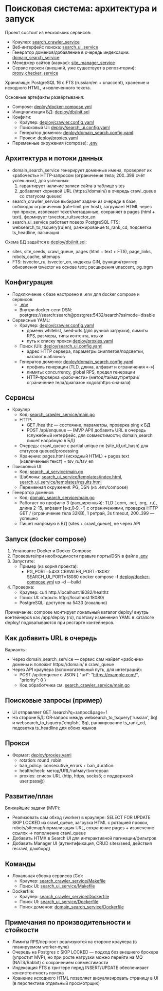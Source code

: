 # Поисковая система: архитектура и запуск

Проект состоит из нескольких сервисов:
- Краулер: [search_crawler_service](search_crawler_service/)
- Веб‑интерфейс поиска: [search_ui_service](search_ui_service/)
- Генератор доменов/добавление в очередь индексации: [domain_search_service](domain_search_service/)
- Менеджер сайтов (каркас): [site_manager_service](site_manager_service/)
- Сервис прокси (внешний, уже существует в репозитории): [proxy_checker_service](proxy_checker_service/)

Хранилище: PostgreSQL 16 с FTS (russian/en + unaccent), хранение и исходного HTML, и извлеченного текста.

Основные артефакты развёртывания:
- Compose: [deploy/docker-compose.yml](deploy/docker-compose.yml)
- Инициализация БД: [deploy/db/init.sql](deploy/db/init.sql)
- Конфиги: 
  - Краулер: [deploy/crawler.config.yaml](deploy/crawler.config.yaml)
  - Поисковый UI: [deploy/search_ui.config.yaml](deploy/search_ui.config.yaml)
  - Генератор доменов: [deploy/domain_search.config.yaml](deploy/domain_search.config.yaml)
  - Прокси: [deploy/proxies.yaml](deploy/proxies.yaml)
- Переменные окружения (compose): [.env](.env)

## Архитектура и потоки данных

- domain_search_service генерирует доменные имена, проверяет их «рабочесть» HTTP‑запросом (ограничение тела; 200..399 счёт успешным), для успешных:
  1) гарантирует наличие записи сайта в таблице sites
  2) добавляет корневой URL (https://domain/) в очередь crawl_queue со статусом queued
- search_crawler_service выбирает задачи из очереди в базе, соблюдая ограничения (rate‑limit per host), загружает HTML через пул прокси, извлекает текст/метаданные, сохраняет в pages (html + text), формирует tsvector_ru/tsvector_en
- search_ui_service работает поверх PostgreSQL FTS: websearch_to_tsquery(ru|en), ранжирование ts_rank_cd, подсветка ts_headline, пагинация

Схема БД задаётся в [deploy/db/init.sql](deploy/db/init.sql):
- sites, site_seeds, crawl_queue, pages (html + text + FTS), page_links, robots_cache, sitemaps
- FTS: tsvector_ru, tsvector_en, индексы GIN, функция/триггер обновления tsvector на основе text; расширения unaccent, pg_trgm

## Конфигурация

- Подключение к базе настроено в .env для docker compose и сервисов:
  - [.env](.env)
  - Внутри docker‑сети DSN: postgres://search:search@postgres:5432/search?sslmode=disable
- Сервисные YAML:
  - Краулер: [deploy/crawler.config.yaml](deploy/crawler.config.yaml)
    - домены whitelist, seed‑urls (для ручной загрузки), лимиты RPS, размеры, типы контента, языки
    - путь к списку прокси [deploy/proxies.yaml](deploy/proxies.yaml)
  - Поиск (UI): [deploy/search_ui.config.yaml](deploy/search_ui.config.yaml)
    - адрес HTTP сервера, параметры сниппетов/подсветки, каталог шаблонов
  - Генератор доменов: [deploy/domain_search.config.yaml](deploy/domain_search.config.yaml)
    - профиль генерации (TLD, длина, алфавит и ограничения «-»)
    - лимиты: concurrency, global RPS, предел генерации
    - HTTP‑проверка «рабочести» (метод/таймаут/ретраи/ограничение тела/диапазон кодов/https‑сначала)

## Сервисы

- Краулер
  - Код: [search_crawler_service/main.go](search_crawler_service/main.go)
  - HTTP:
    - GET /healthz — состояние, параметры, проверка ping к БД
    - POST /api/enqueue — (MVP API) добавить URL в очередь (служебный интерфейс, для совместимости; domain_search пишет напрямую в БД)
  - Очередь: crawl_queue с partial unique по (site_id,url_hash) для статусов queued/processing
  - Хранение: pages.html (исходный HTML) + pages.text (извлеченный текст) + tsv_ru/tsv_en
- Поисковый UI
  - Код: [search_ui_service/main.go](search_ui_service/main.go)
  - Шаблоны: [search_ui_service/templates/index.html](search_ui_service/templates/index.html), [search_ui_service/templates/results.html](search_ui_service/templates/results.html)
  - Переменная окружения: PG_DSN (из .env/compose)
- Генератор доменов
  - Код: [domain_search_service/main.go](domain_search_service/main.go)
  - Работает по профилю 3 (расширенный): TLD [.com, .net, .org, .ru], длина 2–15, алфавит [a‑z,0‑9,'-'] с ограничениями, проверка HTTP GET / (ограничение тела 32KB), 1 ретрай, 3s timeout, 200..399 — успешно
  - Пишет напрямую в БД (sites + crawl_queue), не через API

## Запуск (docker compose)

1) Установите Docker и Docker Compose
2) Проверьте/при необходимости правьте порты/DSN в файле [.env](.env)
3) Запустите:
   - Пример (из корня проекта):
     - PG_PORT=5433 CRAWLER_PORT=18082 SEARCH_UI_PORT=18080 docker compose -f [deploy/docker-compose.yml](deploy/docker-compose.yml) up -d --build
4) Проверка:
   - Краулер: curl http://localhost:18082/healthz
   - Поиск UI: открыть http://localhost:18080/
   - PostgreSQL: доступен на 5433 (локально)

Примечание: compose монтирует локальный каталог deploy/ внутрь контейнеров как /app/deploy (ro), поэтому изменения YAML в каталоге deploy/ подхватываются при рестарте контейнеров.

## Как добавить URL в очередь

Варианты:
- Через domain_search_service — сервис сам найдёт «рабочие» домены и положит https://domain/ в crawl_queue
- Через API краулера (вспомогательный путь, для интеграций):
  - POST /api/enqueue c JSON { "url": "https://example.com/", "priority": 0 }
  - Код обработчика см. [search_crawler_service/main.go](search_crawler_service/main.go)

## Поисковые запросы (пример)

- UI отправляет GET /search?q=запрос&page=1
- На стороне БД: OR‑запрос между websearch_to_tsquery('russian', $q) и websearch_to_tsquery('english', $q), ранжирование ts_rank_cd, подсветка ts_headline для обоих языков

## Прокси

- Формат: [deploy/proxies.yaml](deploy/proxies.yaml)
  - rotation: round_robin
  - ban_policy: consecutive_errors + ban_duration
  - healthcheck: метод/URL/таймаут/интервал
  - proxies: список URL (http, https, socks5; с поддержкой user:pass@)

## Развитие/план

Ближайшие задачи (MVP):
- Реализовать сам обход (worker) в краулере: SELECT FOR UPDATE SKIP LOCKED из crawl_queue, загрузка HTML с ротацией прокси, robots/sitemap/нормализация URL, сохранение pages + извлечение ссылок → пополнение crawl_queue
- Добавить HTMX в Search UI для интерактивной пагинации/фильтров
- Добавить Manager UI (аутентификация, CRUD sites/seed, действия recrawl, дашборд)

## Команды

- Локальная сборка сервисов (Go):
  - Краулер: [search_crawler_service/Makefile](search_crawler_service/Makefile)
  - Поиск UI: [search_ui_service/Makefile](search_ui_service/Makefile)
- Dockerfile:
  - Краулер: [search_crawler_service/Dockerfile](search_crawler_service/Dockerfile)
  - Поиск UI: [search_ui_service/Dockerfile](search_ui_service/Dockerfile)
  - Поиск доменов: [domain_search_service/Dockerfile](domain_search_service/Dockerfile)

## Примечания по производительности и стойкости

- Лимиты RPS/пер‑хост реализуются на стороне краулера (в планируемом worker‑пуле)
- Очередь на Postgres с SKIP LOCKED — подход без внешнего брокера (упростит MVP), но при росте нагрузки можно перейти на MQ (NATS/Rabbit) с сохранением совместимости
- Индексация FTS в триггере перед INSERT/UPDATE обеспечивает консистентность поиска
- Хранение исходного HTML позволяет визуализировать страницу в UI (в перспективе отдельный просмотрщик)
